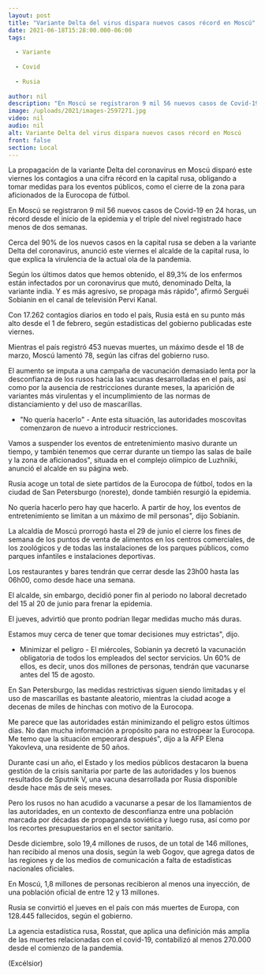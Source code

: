 ```yaml
---
layout: post
title: "Variante Delta del virus dispara nuevos casos récord en Moscú"
date: 2021-06-18T15:28:00.000-06:00
tags:
  
  - Variante
  
  - Covid
  
  - Rusia
  
author: nil
description: "En Moscú se registraron 9 mil 56 nuevos casos de Covid-19 en 24 horas, un récord desde el inicio de la epidemia y el triple del nivel registrado hace menos de dos semanas"
image: /uploads/2021/images-2597271.jpg
video: nil
audio: nil
alt: Variante Delta del virus dispara nuevos casos récord en Moscú
front: false
section: Local
---
```


La propagación de la variante Delta del coronavirus en Moscú disparó este viernes los contagios a una cifra récord en la capital rusa, obligando a tomar medidas para los eventos públicos, como el cierre de la zona para aficionados de la Eurocopa de fútbol.

En Moscú se registraron 9 mil 56 nuevos casos de Covid-19 en 24 horas, un récord desde el inicio de la epidemia y el triple del nivel registrado hace menos de dos semanas.

Cerca del 90% de los nuevos casos en la capital rusa se deben a la variante Delta del coronavirus, anunció este viernes el alcalde de la capital rusa, lo que explica la virulencia de la actual ola de la pandemia.

Según los últimos datos que hemos obtenido, el 89,3% de los enfermos están infectados por un coronavirus que mutó, denominado Delta, la variante india. Y es más agresivo, se propaga más rápido", afirmó Serguéi Sobianin en el canal de televisión Pervi Kanal.

Con 17.262 contagios diarios en todo el país, Rusia está en su punto más alto desde el 1 de febrero, según estadísticas del gobierno publicadas este viernes.

Mientras el país registró 453 nuevas muertes, un máximo desde el 18 de marzo, Moscú lamentó 78, según las cifras del gobierno ruso.

El aumento se imputa a una campaña de vacunación demasiado lenta por la desconfianza de los rusos hacia las vacunas desarrolladas en el país, así como por la ausencia de restricciones durante meses, la aparición de variantes más virulentas y el incumplimiento de las normas de distanciamiento y del uso de mascarillas.

- "No quería hacerlo" -
Ante esta situación, las autoridades moscovitas comenzaron de nuevo a introducir restricciones.

Vamos a suspender los eventos de entretenimiento masivo durante un tiempo, y también tenemos que cerrar durante un tiempo las salas de baile y la zona de aficionados", situada en el complejo olímpico de Luzhniki, anunció el alcalde en su página web.

Rusia acoge un total de siete partidos de la Eurocopa de fútbol, todos en la ciudad de San Petersburgo (noreste), donde también resurgió la epidemia.

No quería hacerlo pero hay que hacerlo. A partir de hoy, los eventos de entretenimiento se limitan a un máximo de mil personas", dijo Sobianin.

La alcaldía de Moscú prorrogó hasta el 29 de junio el cierre los fines de semana de los puntos de venta de alimentos en los centros comerciales, de los zoológicos y de todas las instalaciones de los parques públicos, como parques infantiles e instalaciones deportivas.

Los restaurantes y bares tendrán que cerrar desde las 23h00 hasta las 06h00, como desde hace una semana.

El alcalde, sin embargo, decidió poner fin al periodo no laboral decretado del 15 al 20 de junio para frenar la epidemia.

El jueves, advirtió que pronto podrían llegar medidas mucho más duras.

Estamos muy cerca de tener que tomar decisiones muy estrictas", dijo.

- Minimizar el peligro -
El miércoles, Sobianin ya decretó la vacunación obligatoria de todos los empleados del sector servicios. Un 60% de ellos, es decir, unos dos millones de personas, tendrán que vacunarse antes del 15 de agosto.

En San Petersburgo, las medidas restrictivas siguen siendo limitadas y el uso de mascarillas es bastante aleatorio, mientras la ciudad acoge a decenas de miles de hinchas con motivo de la Eurocopa.

Me parece que las autoridades están minimizando el peligro estos últimos días. No dan mucha información a propósito para no estropear la Eurocopa. Me temo que la situación empeorará después", dijo a la AFP Elena Yakovleva, una residente de 50 años.

Durante casi un año, el Estado y los medios públicos destacaron la buena gestión de la crisis sanitaria por parte de las autoridades y los buenos resultados de Sputnik V, una vacuna desarrollada por Rusia disponible desde hace más de seis meses.

Pero los rusos no han acudido a vacunarse a pesar de los llamamientos de las autoridades, en un contexto de desconfianza entre una población marcada por décadas de propaganda soviética y luego rusa, así como por los recortes presupuestarios en el sector sanitario.

Desde diciembre, solo 19,4 millones de rusos, de un total de 146 millones, han recibido al menos una dosis, según la web Gogov, que agrega datos de las regiones y de los medios de comunicación a falta de estadísticas nacionales oficiales.

En Moscú, 1,8 millones de personas recibieron al menos una inyección, de una población oficial de entre 12 y 13 millones.

Rusia se convirtió el jueves en el país con más muertes de Europa, con 128.445 fallecidos, según el gobierno.

La agencia estadística rusa, Rosstat, que aplica una definición más amplia de las muertes relacionadas con el covid-19, contabilizó al menos 270.000 desde el comienzo de la pandemia.

(Excélsior)